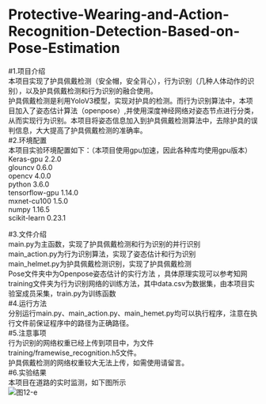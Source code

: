 # Protective-Wearing-and-Action-Recognition-Detection-Based-on-Pose-Estimation
#1.项目介绍  
    本项目实现了护具佩戴检测（安全帽，安全背心），行为识别（几种人体动作的识别），以及护具佩戴检测和行为识别的融合使用。  
    护具佩戴检测是利用YoloV3模型，实现对护具的检测。而行为识别算法中，本项目加入了姿态估计算法（openpose）,并使用深度神经网络对姿态节点进行分类，从而实现行为识别。本项目将姿态信息加入到护具佩戴检测算法中，去除护具的误判信息，大大提高了护具佩戴检测的准确率。  
#2.环境配置  
  本项目实验环境配置如下：（本项目使用gpu加速，因此各种库均使用gpu版本）  
  Keras-gpu           2.2.0  
  glouncv             0.6.0  
  opencv              4.0.0  
  python              3.6.0  
  tensorflow-gpu      1.14.0  
  mxnet-cu100         1.5.0  
  numpy               1.16.5  
  scikit-learn        0.23.1  
 
#3.文件介绍  
   main.py为主函数，实现了护具佩戴检测和行为识别的并行识别  
   main_action.py为行为识别算法，实现了姿态估计和行为识别  
   main_helmet.py为护具佩戴检测识别，实现了护具佩戴检测  
   Pose文件夹中为Openpose姿态估计的实行方法 ，具体原理实现可以参考知网  
   training文件夹为行为识别网络的训练方法，其中data.csv为数据集，由本项目实验室成员采集，train.py为训练函数  
#4.运行方法  
   分别运行main.py、main_action.py、main_hemet.py均可以执行程序，注意在执行文件前保证程序中的路径为正确路径。  
#5.注意事项  
    行为识别的网络权重已经上传到项目中，为文件training/framewise_recognition.h5文件。  
    护具佩戴检测的网络权重较大无法上传，如需使用请留言。  
#6.实验结果  
    本项目在道路的实时监测，如下图所示  
![图12-e](https://user-images.githubusercontent.com/55353772/110061178-17a81f00-7da2-11eb-884e-b907d452dadf.png)
